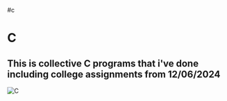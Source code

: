 #c
<h1>C </h1>
<h2> This is collective C programs that i've done including college assignments from 12/06/2024</h2>
<img src="https://banner2.cleanpng.com/20180405/doe/avgjobs91.webp" alt="C">